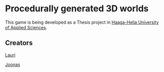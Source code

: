 # Procedurally generated 3D worlds
This game is being developed as a Thesis project in [Haaga-Helia University of Applied Sciences](https://www.haaga-helia.fi/en).

## Creators
[Lauri](https://github.com/l1l1l1l1l)

[Joonas](https://github.com/joonasrom)
